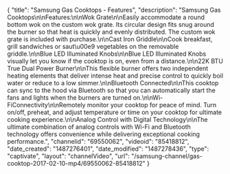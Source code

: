 {
    "title": "Samsung Gas Cooktops - Features",
    "description": "Samsung Gas Cooktops\n\nFeatures:\n\nWok Grate\n\nEasily accommodate a round bottom wok on the custom wok grate. Its circular design fits snug around the burner so that heat is quickly and evenly distributed. The custom wok grate is included with purchase.\n\nCast Iron Griddle\n\nCook breakfast, grill sandwiches or saut\u00e9 vegetables on the removable griddle.\n\nBlue LED Illuminated Knobs\n\nBlue LED Illuminated Knobs visually let you know if the cooktop is on, even from a distance.\n\n22K BTU True Dual Power Burner\n\nThis flexible burner offers two independent heating elements that deliver intense heat and precise control to quickly boil water or reduce to a low simmer.\n\nBluetooth Connected\n\nThis cooktop can sync to the hood via Bluetooth so that you can automatically start the fans and lights when the burners are turned on.\n\nWi-FiConnectivity\n\nRemotely monitor your cooktop for peace of mind. Turn on\/off, preheat, and adjust temperature or time on your cooktop for ultimate cooking experience.\n\nAnalog Control with Digital Technology\n\nThe ultimate combination of analog controls with Wi-Fi and Bluetooth technology offers convenience while delivering exceptional cooking performance.",
    "channelid": "69550062",
    "videoid": "85418812",
    "date_created": "1487276401",
    "date_modified": "1487278436",
    "type": "captivate",
    "layout": "channelVideo",
    "url": "\/samsung-channel\/gas-cooktop-2017-02-10-mp4\/69550062-85418812"
}